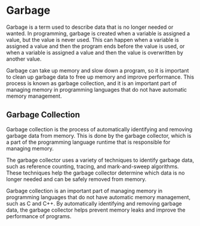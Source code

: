 # Garbage

Garbage is a term used to describe data that is no longer needed or wanted. In programming, garbage is created when a variable is assigned a value, but the value is never used. This can happen when a variable is assigned a value and then the program ends before the value is used, or when a variable is assigned a value and then the value is overwritten by another value.

Garbage can take up memory and slow down a program, so it is important to clean up garbage data to free up memory and improve performance. This process is known as garbage collection, and it is an important part of managing memory in programming languages that do not have automatic memory management.

## Garbage Collection

Garbage collection is the process of automatically identifying and removing garbage data from memory. This is done by the garbage collector, which is a part of the programming language runtime that is responsible for managing memory.

The garbage collector uses a variety of techniques to identify garbage data, such as reference counting, tracing, and mark-and-sweep algorithms. These techniques help the garbage collector determine which data is no longer needed and can be safely removed from memory.

Garbage collection is an important part of managing memory in programming languages that do not have automatic memory management, such as C and C++. By automatically identifying and removing garbage data, the garbage collector helps prevent memory leaks and improve the performance of programs.
